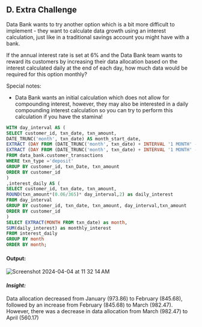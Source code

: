 ## D. Extra Challenge
Data Bank wants to try another option which is a bit more difficult to implement - they want to calculate data growth using an interest calculation, just like in a traditional savings account you might have with a bank.

If the annual interest rate is set at 6% and the Data Bank team wants to reward its customers by increasing their data allocation based on the interest calculated daily at the end of each day, how much data would be required for this option monthly?

Special notes:

* Data Bank wants an initial calculation which does not allow for compounding interest, however, they may also be interested in a daily compounding interest calculation so you can try to perform this calculation if you have the stamina!

~~~~sql
WITH day_interval AS (
SELECT customer_id, txn_date, txn_amount,
DATE_TRUNC('month', txn_date) AS month_start_date,
EXTRACT (DAY FROM (DATE_TRUNC('month', txn_date) + INTERVAL '1 MONTH' -INTERVAL '1 day')) as days_in_month,
EXTRACT (DAY FROM (DATE_TRUNC('month', txn_date) + INTERVAL '1 MONTH' -INTERVAL '1 day')) - EXTRACT(DAY FROM txn_date) as day_interval
FROM data_bank.customer_transactions
WHERE txn_type ='deposit'
GROUP BY customer_id, txn_Date, txn_amount
ORDER BY customer_id
)
,interest_daily AS (
SELECT customer_id, txn_date, txn_amount, 
ROUND(txn_amount*(0.06/365)* day_interval,2) as daily_interest
FROM day_interval
GROUP BY customer_id, txn_date, txn_amount, day_interval,txn_amount
ORDER BY customer_id
)
SELECT EXTRACT(MONTH FROM txn_date) as month,
SUM(daily_interest) as monthly_interest
FROM interest_daily
GROUP BY month
ORDER BY month;
~~~~
#### Output:
![Screenshot 2024-04-04 at 11 32 14 AM](https://github.com/bachbaongan/Portfolio_Data/assets/144385168/aa16c299-37a4-4ec2-b328-fee337aeefa1)

#### *Insight:*
Data allocation decreased from January (973.86) to February (845.68), followed by an increase from February (845.68) to March (982.47). However, there was a decrease in data allocation from March (982.47) to April (560.17)
